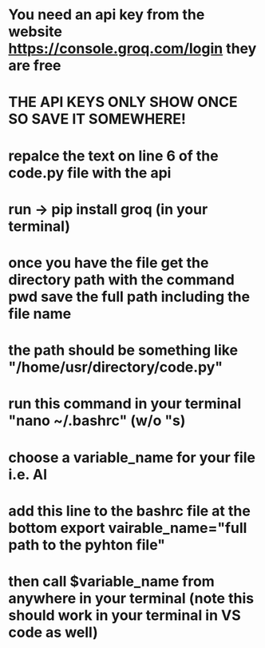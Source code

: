 # You need an api key from the website https://console.groq.com/login they are free
# THE API KEYS ONLY SHOW ONCE SO SAVE IT SOMEWHERE!
# repalce the text on line 6 of the code.py file with the api
# run -> pip install groq (in your terminal)
# once you have the file get the directory path with the command pwd save the full path including the file name
# the path should be something like "/home/usr/directory/code.py"
# run this command in your terminal "nano ~/.bashrc" (w/o "s)
# choose a variable_name for your file i.e. AI
# add this line to the bashrc file at the bottom export vairable_name="full path to the pyhton file"
# then call $variable_name from anywhere in your terminal (note this should work in your terminal in VS code as well)
